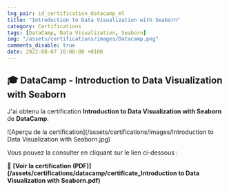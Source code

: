 ```yaml
---
lng_pair: id_certification_datacamp_ml
title: "Introduction to Data Visualization with Seaborn"
category: Certifications
tags: [DataCamp, Data Visualization, Seaborn]
img: "/assets/certifications/images/Datacamp.png"
comments_disable: true
date: 2022-08-07 10:00:00 +0100
---
```


## 🎓 DataCamp - Introduction to Data Visualization with Seaborn

J'ai obtenu la certification **Introduction to Data Visualization with Seaborn** de **DataCamp**.

![Aperçu de la certification](/assets/certifications/images/Introduction to Data Visualization with Seaborn.jpg)  

Vous pouvez la consulter en cliquant sur le lien ci-dessous :

📜 **[Voir la certification (PDF)](/assets/certifications/datacamp/certificate_Introduction to Data Visualization with Seaborn.pdf)** 
